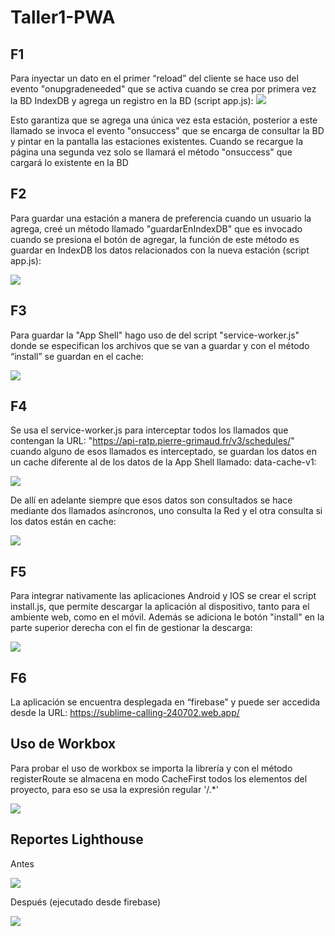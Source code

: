 # Taller1-PWA
## F1
Para inyectar un dato en el primer “reload” del cliente se hace uso del evento "onupgradeneeded" que se activa cuando se crea por primera vez la BD IndexDB y agrega un registro en la BD (script app.js):
![](https://github.com/nlemarodriguez/Taller1-PWA/blob/master/static/f1_1.png)

Esto garantiza que se agrega una única vez esta estación, posterior a este llamado se invoca el evento "onsuccess" que se encarga de consultar la BD y pintar en la pantalla las estaciones existentes. Cuando se recargue la página una segunda vez solo se llamará el método "onsuccess" que cargará lo existente en la BD

## F2
Para guardar una estación a manera de preferencia cuando un usuario la agrega, creé un método llamado "guardarEnIndexDB" que es invocado cuando se presiona el botón de agregar, la función de este método es guardar en IndexDB los datos relacionados con la nueva estación (script app.js):

![](https://github.com/nlemarodriguez/Taller1-PWA/blob/master/static/f2.png)

## F3
Para guardar la "App Shell" hago uso de del script "service-worker.js" donde se especifican los archivos que se van a guardar y con el método “install” se guardan en el cache:

![](https://github.com/nlemarodriguez/Taller1-PWA/blob/master/static/f3_1.png)

## F4
Se usa el service-worker.js para interceptar todos los llamados que contengan la URL: "https://api-ratp.pierre-grimaud.fr/v3/schedules/" cuando alguno de esos llamados es interceptado, se guardan los datos en un cache diferente al de los datos de la App Shell llamado: data-cache-v1:

![](https://github.com/nlemarodriguez/Taller1-PWA/blob/master/static/f4.png)

De allí en adelante siempre que esos datos son consultados se hace mediante dos llamados asíncronos, uno consulta la Red y el otra consulta si los datos están en cache:

![](https://github.com/nlemarodriguez/Taller1-PWA/blob/master/static/f4_1.png)

## F5
Para integrar nativamente las aplicaciones Android y IOS se crear el script install.js, que permite descargar la aplicación al dispositivo, tanto para el ambiente web, como en el móvil. Además se adiciona le botón "install" en la parte superior derecha con el fin de gestionar la descarga:

![](https://github.com/nlemarodriguez/Taller1-PWA/blob/master/static/f5.png)

## F6
La aplicación se encuentra desplegada en “firebase” y puede ser accedida desde la URL: https://sublime-calling-240702.web.app/

## Uso de Workbox
Para probar el uso de workbox se importa la librería y con el método registerRoute se almacena en modo CacheFirst todos los elementos del proyecto, para eso se usa la expresión regular '/.*'

![](https://github.com/nlemarodriguez/Taller1-PWA/blob/master/static/workbox.png)

## Reportes Lighthouse 
Antes

![](https://github.com/nlemarodriguez/Taller1-PWA/blob/master/static/lighthouse_antes.png)


Después (ejecutado desde firebase)

![](https://github.com/nlemarodriguez/Taller1-PWA/blob/master/static/lighthouse_despues.png)

